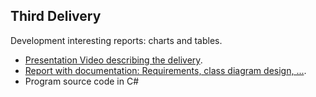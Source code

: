 ## Third Delivery

Development interesting reports: charts and tables.

- [Presentation Video describing the delivery]().
- [Report with documentation: Requirements, class diagram design, ...]().
- Program source code in C#

